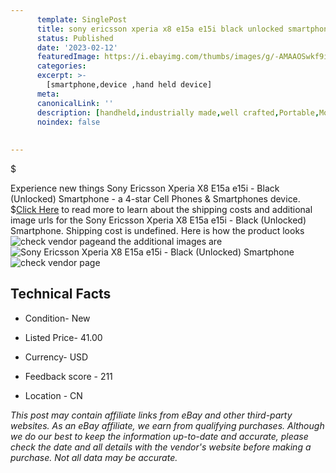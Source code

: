 ```yaml
---
      template: SinglePost
      title: sony ericsson xperia x8 e15a e15i black unlocked smartphone
      status: Published
      date: '2023-02-12'
      featuredImage: https://i.ebayimg.com/thumbs/images/g/-AMAAOSwkf9i~LmW/s-l225.jpg
      categories: 
      excerpt: >-
        [smartphone,device ,hand held device]
      meta:
      canonicalLink: ''
      description: [handheld,industrially made,well crafted,Portable,Mobile,Compact,Convenient,Lightweight,Maneuverable,Man-portable,Miniature,Carriable,Hand-held,Light,Holdable,Transportable,Mobile device,Pocket-sized,On-the-go,Wireless,Cordless,Compact size,Convenient size, smartphone,device ,hand held device]
      noindex: false
      
        
---
```

$

Experience new things Sony Ericsson Xperia X8 E15a e15i - Black (Unlocked) Smartphone - a 4-star Cell Phones & Smartphones device.
$[Click Here](https://www.ebay.com/itm/394204493271?hash=item5bc86b35d7%3Ag%3A-AMAAOSwkf9i%7ELmW&mkevt=1&mkcid=1&mkrid=711-53200-19255-0&campid=%253CePNCampaignId%253E&customid=%253CreferenceId%253E&toolid=10049) to read more to learn about the shipping costs and additional image urls for the Sony Ericsson Xperia X8 E15a e15i - Black (Unlocked) Smartphone. Shipping cost is undefined. Here is how the product looks ![check vendor page](https://i.ebayimg.com/thumbs/images/g/-AMAAOSwkf9i~LmW/s-l225.jpg)and the additional images are![Sony Ericsson Xperia X8 E15a e15i - Black (Unlocked) Smartphone](https://i.ebayimg.com/images/g/-AMAAOSwkf9i~LmW/s-l1600.jpg)![check vendor page](https://origin-galleryplus.ebayimg.com/ws/web/394204493271_2_0_1/225x225.jpg,https://origin-galleryplus.ebayimg.com/ws/web/394204493271_3_0_1/225x225.jpg,https://origin-galleryplus.ebayimg.com/ws/web/394204493271_4_0_1/225x225.jpg,https://origin-galleryplus.ebayimg.com/ws/web/394204493271_5_0_1/225x225.jpg,https://origin-galleryplus.ebayimg.com/ws/web/394204493271_6_0_1/225x225.jpg,https://origin-galleryplus.ebayimg.com/ws/web/394204493271_7_0_1/225x225.jpg,https://origin-galleryplus.ebayimg.com/ws/web/394204493271_8_0_1/225x225.jpg,https://origin-galleryplus.ebayimg.com/ws/web/394204493271_9_0_1/225x225.jpg,https://origin-galleryplus.ebayimg.com/ws/web/394204493271_10_0_1/225x225.jpg,https://origin-galleryplus.ebayimg.com/ws/web/394204493271_11_0_1/225x225.jpg,https://origin-galleryplus.ebayimg.com/ws/web/394204493271_12_0_1/225x225.jpg,https://origin-galleryplus.ebayimg.com/ws/web/394204493271_13_0_1/225x225.jpg,https://origin-galleryplus.ebayimg.com/ws/web/394204493271_14_0_1/225x225.jpg)



 ## Technical Facts 



     
      

 - Condition- New 


      

 - Listed Price- 41.00 


      

 - Currency- USD 


      

 - Feedback score - 211 


      

 - Location - CN 


      
      

 *_This post may contain affiliate links from eBay and other third-party websites. As an eBay affiliate, we earn from qualifying purchases. Although we do our best to keep the information up-to-date and accurate, please check the date and all details with the vendor's website before making a purchase. Not all data may be accurate._*






